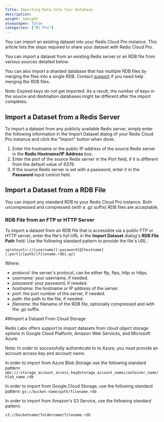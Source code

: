 ```yaml
---
Title: Importing Data Into Your Database
description:
weight: $weight
alwaysopen: false
categories: ["RC Pro"]
---
```

You can import an existing dataset into your Redis Cloud Pro
instance. This article lists the steps required to share your dataset
with Redis Cloud Pro.

You can import a dataset from an existing Redis server or an RDB file
from various sources detailed below.

You can also import a sharded database that has multiple RDB files by
merging the files into a single RDB. Contact
[support](https://redislabs.com/support) if you need help merging the
RDB files.

Note: Expired keys do not get imported. As a result, the number of keys
in the source and destination databases might be different after the
import completes.

## Import a Dataset from a Redis Server

To import a dataset from any publicly available Redis server, simply
enter the following information in the Import Dataset dialog of your
Redis Cloud Pro instance and click the "Import" button when done:

1. Enter the hostname or the public IP address of the source Redis
    server in the **Redis Hostname/IP Address** box.
1. Enter the port of the source Redis server in the Port field, if it
    is different from the default value of *6379*.
1. If the source Redis server is set with a password, enter it in the
    **Password** input control field.

## Import a Dataset from a RDB File

You can import any standard RDB to your Redis Cloud Pro instance.
Both uncompressed and compressed (with a .gz suffix) RDB files are
acceptable.

### RDB File from an FTP or HTTP Server

To import a dataset from an RDB file that is accessible via a public FTP
or HTTP server, enter the file's full URL in the **Import Dataset**
dialog's **RDB File Path** field. Use the following standard pattern to
provide the file's URL:

`<protocol>://[username][:password]@[hostname][:port]/[path/]filename.rdb[.gz]`

Where:

- *protocol*: the server's protocol, can be either ftp, ftps, http or
    https.
- *username*: your username, if needed.
- *password*: your password, if needed.
- *hostname*: the hostname or IP address of the server.
- *port*: the port number of the server, if needed.
- *path*: the path to the file, if needed.
- *filename*: the filename of the RDB file, optionally compressed and
    with the *.gz* suffix.
    
##Import a Dataset From Cloud Storage

Redis Labs offers support to import datasets from cloud object storage options in Google Cloud Platform, Amazon Web Services, and Microsoft Azure.

Note: In order to successfully authenticate to to Azure, you must provide an account access key and account name.

In order to import from Azure Blob Storage use the following standard pattern:
`abs://:storage_account_access_key@storage_account_name/container_name/blob_name.rdb`

In order to import from Google Cloud Storage, use the following standard pattern:
`gs://bucket-name/path/filename.rdb`

In order to import from Amazon's S3 Service, use the following standard pattern:

`s3://bucketname/foldername/filename.rdb`
